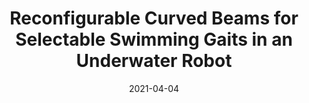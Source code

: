 ---
title: "Reconfigurable Curved Beams for Selectable Swimming Gaits in an Underwater Robot"
collection: publications
permalink: /publication/ral2021
excerpt: 
date: 2021-04-04
venue: 'IEEE Robotics and Automation Letters'
paperurl: https://doi.org/10.1109/LRA.2021.3063961
citation: 'M. Sharifzadeh, Y. Jiang and D. M. Aukes, "Reconfigurable Curved Beams for Selectable Swimming Gaits in an Underwater Robot," in IEEE Robotics and Automation Letters, vol. 6, no. 2, pp. 3437-3444, April 2021.'
---